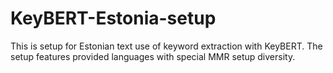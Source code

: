 # KeyBERT-Estonia-setup
This is setup for Estonian text use of keyword extraction with KeyBERT. The setup features provided languages with special MMR setup diversity. 
